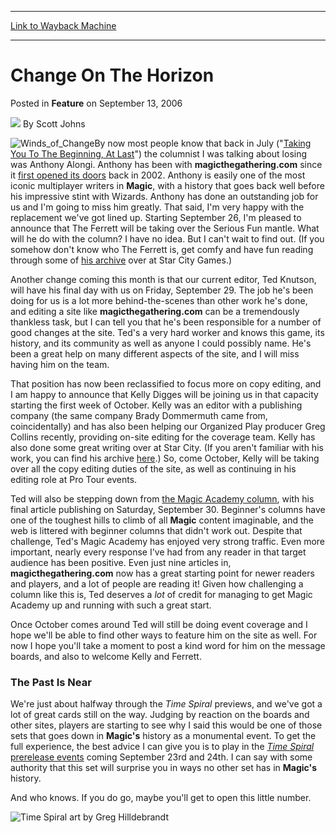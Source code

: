 
---
[Link to Wayback Machine](https://web.archive.org/web/20210503071206/https://magic.wizards.com/en/articles/archive/feature/change-horizon-2006-09-13)

[_metadata_:wayback_url]:- "https://magic.wizards.com/en/articles/archive/feature/change-horizon-2006-09-13"
[_metadata_:wayback_raw_url]:- "https://web.archive.org/web/20210503071206id_/https://magic.wizards.com/en/articles/archive/feature/change-horizon-2006-09-13"
[_metadata_:wayback_capture_timestamp]:- "2021-05-03 07:12:06+00:00"
[_metadata_:description]:- "By now most people know that back in July (`Taking You To The Beginning, At Last`) the columnist I was talking about losing was Anthony Alongi. Anthony has been with magicthegathering.com since it first opened its doors back in 2002. Anthony is easily one of the most iconic multiplayer writers in Magic, with a history that goes back well before his impressive stint with"
[_metadata_:generator]:- "Drupal 7 (http://drupal.org)"
[_metadata_:publish_date]:- "2006-09-13"
---


Change On The Horizon
=====================



 Posted in **Feature**
 on September 13, 2006 






![](https://media.magic.wizards.com/styles/auth_small/public/images/person/authorpic_scottjohns.jpg)
By Scott Johns











![Winds_of_Change](https://media.magic.wizards.com/image_legacy_migration/magic/images/cardart/PO/Winds_of_Change.jpg)By now most people know that back in July ("[Taking You To The Beginning, At Last](/en/articles/archive/taking-you-beginning-last-2006-07-08-0)") the columnist I was talking about losing was Anthony Alongi. Anthony has been with **magicthegathering.com** since it [first opened its doors](/en/articles/archive/beginning-2002-01-02-0) back in 2002. Anthony is easily one of the most iconic multiplayer writers in **Magic**, with a history that goes back well before his impressive stint with Wizards. Anthony has done an outstanding job for us and I'm going to miss him greatly. That said, I'm very happy with the replacement we've got lined up. Starting September 26, I'm pleased to announce that The Ferrett will be taking over the Serious Fun mantle. What will he do with the column? I have no idea. But I can't wait to find out. (If you somehow don't know who The Ferrett is, get comfy and have fun reading through some of [his archive](http://www.starcitygames.com/pages/articlefinder.php?keyword=The+Ferrett) over at Star City Games.) 


Another change coming this month is that our current editor, Ted Knutson, will have his final day with us on Friday, September 29. The job he's been doing for us is a lot more behind-the-scenes than other work he's done, and editing a site like **magicthegathering.com** can be a tremendously thankless task, but I can tell you that he's been responsible for a number of good changes at the site. Ted's a very hard worker and knows this game, its history, and its community as well as anyone I could possibly name. He's been a great help on many different aspects of the site, and I will miss having him on the team. 


That position has now been reclassified to focus more on copy editing, and I am happy to announce that Kelly Digges will be joining us in that capacity starting the first week of October. Kelly was an editor with a publishing company (the same company Brady Dommermuth came from, coincidentally) and has also been helping our Organized Play producer Greg Collins recently, providing on-site editing for the coverage team. Kelly has also done some great writing over at Star City. (If you aren't familiar with his work, you can find his archive [here](http://www.starcitygames.com/php/news/archive.php?Article=Kelly+Digges).) So, come October, Kelly will be taking over all the copy editing duties of the site, as well as continuing in his editing role at Pro Tour events. 


Ted will also be stepping down from [the Magic Academy column](http://archive.wizards.com/Magic/Magazine/Article.aspx?x=mtgcom/academy/home), with his final article publishing on Saturday, September 30. Beginner's columns have one of the toughest hills to climb of all **Magic** content imaginable, and the web is littered with beginner columns that didn't work out. Despite that challenge, Ted's Magic Academy has enjoyed very strong traffic. Even more important, nearly every response I've had from any reader in that target audience has been positive. Even just nine articles in, **magicthegathering.com** now has a great starting point for newer readers and players, and a lot of people are reading it! Given how challenging a column like this is, Ted deserves a *lot* of credit for managing to get Magic Academy up and running with such a great start. 


Once October comes around Ted will still be doing event coverage and I hope we'll be able to find other ways to feature him on the site as well. For now I hope you'll take a moment to post a kind word for him on the message boards, and also to welcome Kelly and Ferrett. 


### The Past Is Near


We're just about halfway through the *Time Spiral* previews, and we've got a lot of great cards still on the way. Judging by reaction on the boards and other sites, players are starting to see why I said this would be one of those sets that goes down in **Magic's** history as a monumental event. To get the full experience, the best advice I can give you is to play in the [*Time Spiral* prerelease events](http://archive.wizards.com/Magic/Magazine/Article.aspx?x=mtgcom/events/prereleases) coming September 23rd and 24th. I can say with some authority that this set will surprise you in ways no other set has in **Magic's** history. 


And who knows. If you do go, maybe you'll get to open this little number. 



![Time Spiral art by Greg Hilldebrandt](https://media.magic.wizards.com/image_legacy_migration/magic/images/mtgcom/fcpics/features/359_t7s48nczj08lzb62.jpg)





